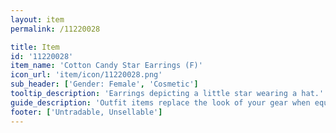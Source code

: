 ```yaml
---
layout: item
permalink: /11220028

title: Item
id: '11220028'
item_name: 'Cotton Candy Star Earrings (F)'
icon_url: 'item/icon/11220028.png'
sub_header: ['Gender: Female', 'Cosmetic']
tooltip_description: 'Earrings depicting a little star wearing a hat.'
guide_description: 'Outfit items replace the look of your gear when equipped.'
footer: ['Untradable, Unsellable']
---
```

